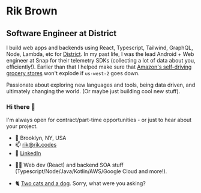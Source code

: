 # Rik Brown

## Software Engineer at District

I build web apps and backends using React, Typescript, Tailwind, GraphQL, Node, Lambda, etc for [District](https://www.district.net). In my past life, I was the lead Android + Web engineer at Snap for their telemetry SDKs (collecting a lot of data about you, efficiently!). Earlier than that I helped make sure that [Amazon's self-driving grocery stores](https://www.amazon.com/b?ie=UTF8&node=16008589011) won't explode if `us-west-2` goes down. 

Passionate about exploring new languages and tools, being data driven, and ultimately changing the world. (Or maybe just building cool new stuff).

### Hi there 👋

I'm always open for contract/part-time opportunities - or just to hear about your project.

- 📍 Brooklyn, NY, USA
- 📫 rik@rik.codes
- 📎 [LinkedIn](https://www.linkedin.com/in/rikbrown/)
* 👨‍💻 Web dev (React) and backend SOA stuff (Typescript/Node/Java/Kotlin/AWS/Google Cloud and more!).
- 🐈 [Two cats and a dog](https://raw.githubusercontent.com/rikbrown/rikbrown/main/IMG_1244.jpeg). Sorry, what were you asking?
